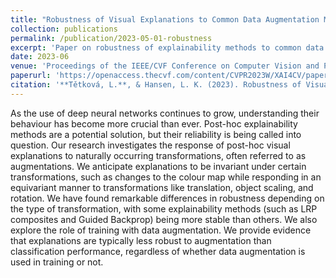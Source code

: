 ```yaml
---
title: "Robustness of Visual Explanations to Common Data Augmentation Methods"
collection: publications
permalink: /publication/2023-05-01-robustness
excerpt: 'Paper on robustness of explainability methods to common data augmentation methods.'
date: 2023-06
venue: 'Proceedings of the IEEE/CVF Conference on Computer Vision and Pattern Recognition'
paperurl: 'https://openaccess.thecvf.com/content/CVPR2023W/XAI4CV/papers/Tetkova_Robustness_of_Visual_Explanations_to_Common_Data_Augmentation_Methods_CVPRW_2023_paper.pdf'
citation: '**Tětková, L.**, & Hansen, L. K. (2023). Robustness of Visual Explanations to Common Data Augmentation Methods. In Proceedings of the IEEE/CVF Conference on Computer Vision and Pattern Recognition (pp. 3714-3719).'
---
```


As the use of deep neural networks continues to grow, understanding their behaviour has become more crucial than ever. Post-hoc explainability methods are a potential solution, but their reliability is being called into question. Our research investigates the response of post-hoc visual explanations to naturally occurring transformations, often referred to as augmentations. We anticipate explanations to be invariant under certain transformations, such as changes to the colour map while responding in an equivariant manner to transformations like translation, object scaling, and rotation. We have found remarkable differences in robustness depending on the type of transformation, with some explainability methods (such as LRP composites and Guided Backprop) being more stable than others. We also explore the role of training with data augmentation. We provide evidence that explanations are typically less robust to augmentation than classification performance, regardless of whether data augmentation is used in training or not.

